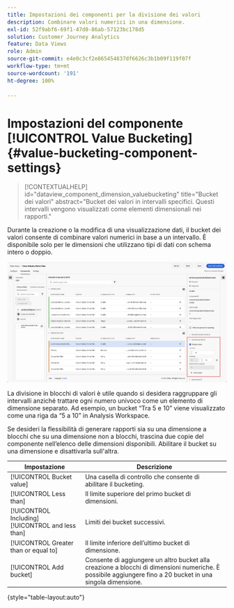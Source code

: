 ```yaml
---
title: Impostazioni dei componenti per la divisione dei valori
description: Combinare valori numerici in una dimensione.
exl-id: 52f9abf6-69f1-47d0-86ab-57123bc178d5
solution: Customer Journey Analytics
feature: Data Views
role: Admin
source-git-commit: e4e0c3cf2e865454837df6626c3b1b09f119f07f
workflow-type: tm+mt
source-wordcount: '191'
ht-degree: 100%

---
```


# Impostazioni del componente [!UICONTROL Value Bucketing] {#value-bucketing-component-settings}

<!-- markdownlint-disable MD034 -->

>[!CONTEXTUALHELP]
>id="dataview_component_dimension_valuebucketing"
>title="Bucket dei valori"
>abstract="Bucket dei valori in intervalli specifici. Questi intervalli vengono visualizzati come elementi dimensionali nei rapporti."

<!-- markdownlint-enable MD034 -->


Durante la creazione o la modifica di una visualizzazione dati, il bucket dei valori consente di combinare valori numerici in base a un intervallo. È disponibile solo per le dimensioni che utilizzano tipi di dati con schema intero o doppio.

![Bucketing dei valori](../assets/value-bucketing.png)

La divisione in blocchi di valori è utile quando si desidera raggruppare gli intervalli anziché trattare ogni numero univoco come un elemento di dimensione separato. Ad esempio, un bucket “Tra 5 e 10” viene visualizzato come una riga da “5 a 10” in Analysis Workspace.

Se desideri la flessibilità di generare rapporti sia su una dimensione a blocchi che su una dimensione non a blocchi, trascina due copie del componente nell’elenco delle dimensioni disponibili. Abilitare il bucket su una dimensione e disattivarla sull&#39;altra.

| Impostazione | Descrizione |
| --- | --- |
| [!UICONTROL Bucket value] | Una casella di controllo che consente di abilitare il bucketing. |
| [!UICONTROL Less than] | Il limite superiore del primo bucket di dimensioni. |
| [!UICONTROL Including] [!UICONTROL and less than] | Limiti dei bucket successivi. |
| [!UICONTROL Greater than or equal to] | Il limite inferiore dell’ultimo bucket di dimensione. |
| [!UICONTROL Add bucket] | Consente di aggiungere un altro bucket alla creazione a blocchi di dimensioni numeriche. È possibile aggiungere fino a 20 bucket in una singola dimensione. |

{style="table-layout:auto"}
